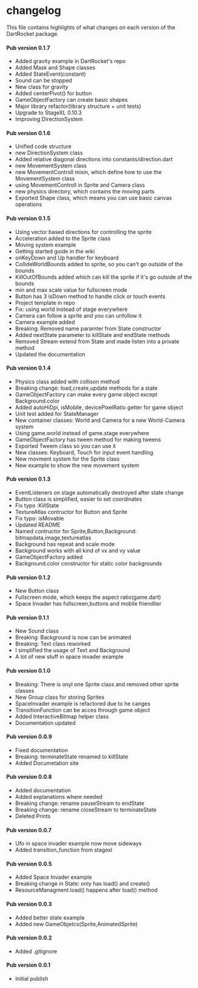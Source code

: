 # changelog

This file contains highlights of what changes on each version of the DartRocket
package.

#### Pub version 0.1.7
  * Added gravity example in DartRocket's repo
  * Added Mask and Shape classes
  * Added StateEvent(constant)
  * Sound can be stopped
  * New class for gravity
  * Added centerPivot() for button
  * GameObjectFactory can create basic shapes
  * Major library refactor(library structure + unit tests)
  * Upgrade to StageXL 0.10.3
  * Improving DirectionSystem
  
#### Pub version 0.1.6
  * Unified code structure
  * new DirectionSystem class
  * Added relative diagonal directions into constants/direction.dart
  * new MovementSystem class
  * new MovementControll mixin, which define how to use the MovementSystem class
  * using MovementControll in Sprite and Camera class
  * new physics directory, which contains the moving parts
  * Exported Shape class, which means you can use basic canvas operations

#### Pub version 0.1.5
  * Using vector based directions for controlling the sprite
  * Acceleration added to the Sprite class
  * Moving system example
  * Getting started guide in the wiki
  * onKeyDown and Up handler for keyboard
  * CollideWorldBounds added to sprite, so you can't go outside of the bounds
  * KillOutOfBounds added which can kill the sprite if it's go outside of the bounds
  * min and max scale value for fullscreen mode
  * Button has 3 isDown method to handle click or touch events
  * Project template in repo
  * Fix: using world instead of stage everywhere
  * Camera can follow a sprite and you can unfollow it
  * Camera example added
  * Breaking: Removed name paramter from State constructor
  * Added nextState parameter to killState and endState methods
  * Removed Stream extend from State and made listen into a private method
  * Updated the documentation

#### Pub version 0.1.4
  * Physics class added with collison method
  * Breaking change: load,create,update methods for a state
  * GameObjectFactory can make every game object except Background.color
  * Added autoHiDpi, isMobile, devicePixelRatio getter for game object
  * Unit test added for StateManager
  * New container classes: World and Camera for a new World-Camera system
  * Using game.world instead of game.stage everywhere
  * GameObjectFactory has tween method for making tweens
  * Exported Tweem class so you can use it
  * New classes: Keyboard, Touch for input event handling
  * New movment system for the Sprite class
  * New example to show the new movement system
  
#### Pub version 0.1.3
  * EventListeners on stage automatically destroyed after state change
  * Button class is simplified, easier to set coordinates
  * Fix typo :KillState
  * TextureAtlas contructor for Button and Sprite
  * Fix typo: isMovable
  * Updated README
  * Named contructor for Sprite,Button,Background: bitmapdata,image,textureatlas
  * Background has repeat and scale mode
  * Background works with all kind of vx and vy value
  * GameObjectFactory added
  * Background.color constructor for static color backgrounds

#### Pub version 0.1.2
  * New Button class
  * Fullscreen mode, which keeps the aspect ratio(game.dart)
  * Space Invader has fullscreen,buttons and mobile friendlier

#### Pub version 0.1.1
  * New Sound class
  * Breaking: Background is now can be animated
  * Breaking: Text class reworked
  * I simplified the usage of Text and Background
  * A lot of new stuff in space invader example

#### Pub version 0.1.0
  * Breaking: There is onyl one Sprite class and removed other sprite classes
  * New Group class for storing Sprites
  * SpaceInvader example is refactored due to he canges
  * TransitionFunction can be acces through game object
  * Added InteractiveBitmap helper class
  * Documentation updated
  
#### Pub version 0.0.9
  * Fixed documentation
  * Breaking: terminateState renamed to killState
  * Added Documetation site

#### Pub version 0.0.8
  * Added documentation
  * Added explanations where needed
  * Breaking change: rename pauseStream to endState
  * Breaking change: rename closeStream to terminateState
  * Deleted Prints

#### Pub version 0.0.7
  * Ufo in space invader example now move sideways
  * Added transition_function from stagexl

#### Pub version 0.0.5
  * Added Space Invader example
  * Breaking change in State: only has load() and create()
  * ResourceManagment.load() happens after load() method

#### Pub version 0.0.3
  * Added better state example
  * Added new GameObjetcs(Sprite,AnimatedSprite)
  
#### Pub version 0.0.2
  * Added .gitignore

#### Pub version 0.0.1
  * Initial publish